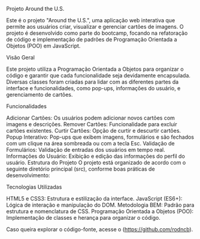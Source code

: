 Projeto Around the U.S.

Este é o projeto "Around the U.S.", uma aplicação web interativa que permite aos usuários criar, visualizar e gerenciar cartões de imagens. O projeto é desenvolvido como parte do bootcamp, focando na refatoração de código e implementação de padrões de Programação Orientada a Objetos (POO) em JavaScript.

Visão Geral

Este projeto utiliza a Programação Orientada a Objetos para organizar o código e garantir que cada funcionalidade seja devidamente encapsulada. Diversas classes foram criadas para lidar com as diferentes partes da interface e funcionalidades, como pop-ups, informações do usuário, e gerenciamento de cartões.

Funcionalidades

Adicionar Cartões: Os usuários podem adicionar novos cartões com imagens e descrições.
Remover Cartões: Funcionalidade para excluir cartões existentes.
Curtir Cartões: Opção de curtir e descurtir cartões.
Popup Interativo: Pop-ups que exibem imagens, formulários e são fechados com um clique na área sombreada ou com a tecla Esc.
Validação de Formulários: Validação de entradas dos usuários em tempo real.
Informações do Usuário: Exibição e edição das informações do perfil do usuário.
Estrutura do Projeto
O projeto está organizado de acordo com o seguinte diretório principal (src), conforme boas práticas de desenvolvimento:

Tecnologias Utilizadas

HTML5 e CSS3: Estrutura e estilização da interface.
JavaScript (ES6+): Lógica de interação e manipulação do DOM.
Metodologia BEM: Padrão para estrutura e nomenclatura de CSS.
Programação Orientada a Objetos (POO): Implementação de classes e herança para organizar o código.

Caso queira explorar o código-fonte, acesse o (https://github.com/rodncb).
